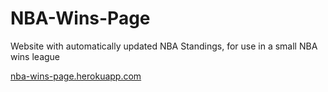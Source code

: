 # NBA-Wins-Page
Website with automatically updated NBA Standings, for use in a small NBA wins league

[nba-wins-page.herokuapp.com](https://nba-wins-page.herokuapp.com/)
